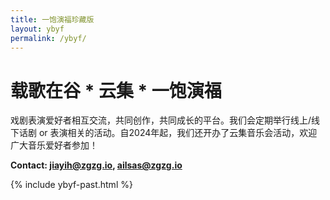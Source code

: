 ```yaml
---
title: 一饱演福珍藏版
layout: ybyf
permalink: /ybyf/
---
```

# 载歌在谷 * 云集 * 一饱演福

戏剧表演爱好者相互交流，共同创作，共同成长的平台。我们会定期举行线上/线下话剧 or 表演相关的活动。自2024年起，我们还开办了云集音乐会活动，欢迎广大音乐爱好者参加！

**Contact: jiayih@zgzg.io, ailsas@zgzg.io**

{% include ybyf-past.html %}
